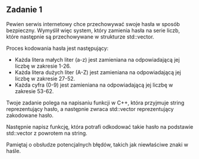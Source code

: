 ## Zadanie 1

Pewien serwis internetowy chce przechowywać swoje hasła w sposób bezpieczny. Wymyślił więc system, który zamienia hasła na serie liczb, które następnie są przechowywane w strukturze std::vector.

Proces kodowania hasła jest następujący:

- Każda litera małych liter (a-z) jest zamieniana na odpowiadającą jej liczbę w zakresie 1-26.
- Każda litera dużych liter (A-Z) jest zamieniana na odpowiadającą jej liczbę w zakresie 27-52.
- Każda cyfra (0-9) jest zamieniana na odpowiadającą jej liczbę w zakresie 53-62.

Twoje zadanie polega na napisaniu funkcji w C++, która przyjmuje string reprezentujący hasło, a następnie zwraca std::vector<int> reprezentujący zakodowane hasło. 
  
  Następnie napisz funkcję, która potrafi odkodować takie hasło na podstawie std::vector<int> z powrotem na string. 
  
  Pamiętaj o obsłudze potencjalnych błędów, takich jak niewłaściwe znaki w haśle.

